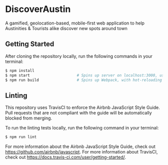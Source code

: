 # DiscoverAustin
A gamified, geolocation-based, mobile-first web application to help Austinities &amp; Tourists alike discover new spots around town


## Getting Started

After cloning the repository locally, run the following commands in your terminal:

```bash
$ npm install
$ npm start                     # Spins up server on localhost:3000, using nodemon
$ npm run build                 # Spins up Webpack, with hot-reloading
```


 ## Linting

 This repository uses TravisCI to enforce the Airbnb JavaScript Style Guide. Pull requests that are not compliant with the guide will be automatically blocked from merging.

 To run the linting tests locally, run the following command in your terminal:

 ```bash
 $ npm run lint
 ```
For more information about the Airbnb JavaScript Style Guide, check out https://github.com/airbnb/javascript. For more information about TravisCI, check out https://docs.travis-ci.com/user/getting-started/.

